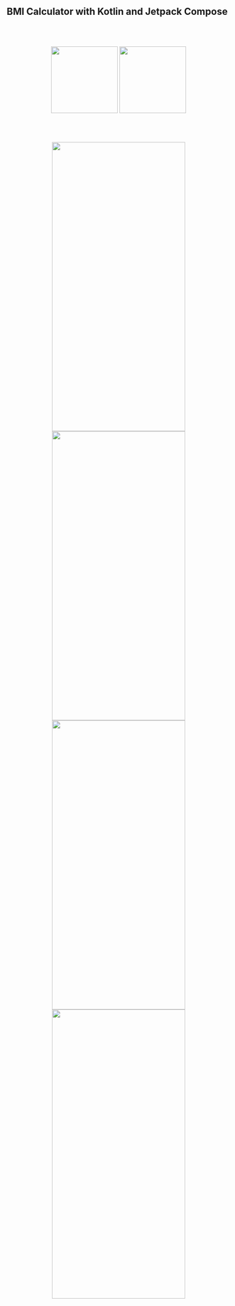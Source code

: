 
<div>
<h2>BMI Calculator with Kotlin and Jetpack Compose</h2></br></br>
<p align="center">
<img src="https://user-images.githubusercontent.com/51417052/130802494-8c77e65a-601b-4e0b-9c7f-9f16813bc560.png" width="150" height="150">
<img src="https://user-images.githubusercontent.com/51417052/130803169-5913f0d0-d42d-4446-ab9d-cbe25e8e690f.png" width="150" height="150">
</br></br>
</div>
<br>
<div>
<div>
<p align="center">
<img src="https://user-images.githubusercontent.com/51417052/130801978-da033f6b-6f8c-4500-9dc6-1bd348d9e64c.png" width="300" height="650">
<img src="https://user-images.githubusercontent.com/51417052/130801976-0e38d4f0-488b-4b7b-9673-6662228ae1d6.png" width="300" height="650">
<img src="https://user-images.githubusercontent.com/51417052/130801963-230ff9ed-e3cd-40eb-8f38-08b281e4dddb.png" width="300" height="650">
<img src="https://user-images.githubusercontent.com/51417052/130801970-719f17c8-b726-4ddf-b5b3-b3ded709c056.png" width="300" height="650">
</p>
</div>
